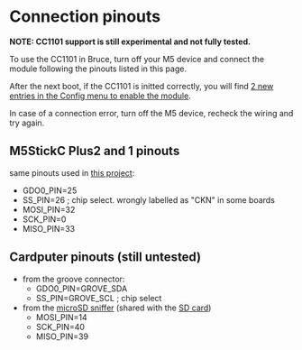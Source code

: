 # Connection pinouts

**NOTE: CC1101 support is still experimental and not fully tested.**

To use the CC1101 in Bruce, turn off your M5 device and connect the module following the pinouts listed in this page.

After the next boot, if the CC1101 is initted correctly, you will find [2 new entries in the Config menu to enable the module](https://github.com/pr3y/Bruce/pull/148).

In case of a connection error, turn off the M5 device, recheck the wiring and try again.


## M5StickC Plus2 and 1 pinouts

same pinouts used in [this project](https://github.com/bmorcelli/io433):

 - GDO0_PIN=25
 - SS_PIN=26  ; chip select. wrongly labelled as "CKN" in some boards
 - MOSI_PIN=32
 - SCK_PIN=0
 - MISO_PIN=33

## Cardputer pinouts (still untested)

- from the groove connector:
  - GDO0_PIN=GROVE_SDA
  - SS_PIN=GROVE_SCL  ; chip select
- from the [microSD sniffer](https://www.sparkfun.com/products/9419) (shared with the [SD card](https://docs.m5stack.com/en/core/Cardputer))
  - MOSI_PIN=14
  - SCK_PIN=40
  - MISO_PIN=39


